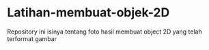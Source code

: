 # Latihan-membuat-objek-2D
Repository ini isinya tentang foto hasil membuat object 2D yang telah terformat gambar
